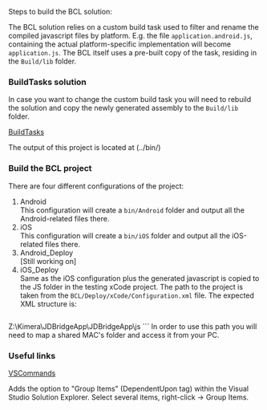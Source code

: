﻿Steps to build the BCL solution:

The BCL solution relies on a custom build task used to filter and rename the compiled javascript files by platform. 
E.g. the file `application.android.js`, containing the actual platform-specific implementation will become `application.js`.
The BCL itself uses a pre-built copy of the task, residing in the `Build/lib` folder.

### BuildTasks solution 

In case you want to change the custom build task you will need to rebuild the solution and copy the newly generated assembly to the `Build/lib` folder.

[BuildTasks](https://github.com/telerik/xPlatCore/tree/master/Build/Tasks)

The output of this project is located at (../bin/)

### Build the BCL project

There are four different configurations of the project:

1. Android <br/>
   This configuration will create a `bin/Android` folder and output all the Android-related files there.
2. iOS <br/>
   This configuration will create a `bin/iOS` folder and output all the iOS-related files there.
3. Android_Deploy <br/>
   [Still working on]
4. iOS_Deploy <br/>
   Same as the iOS configuration plus the generated javascript is copied to the JS folder in the testing xCode project. 
   The path to the project is taken from the `BCL/Deploy/xCode/Configuration.xml` file. The expected XML structure is:
   ```
<?xml version="1.0" encoding="utf-8" ?>
<JSFolder>
  <Path>Z:\Kimera\JDBridgeApp\JDBridgeApp\js</Path>
</JSFolder>
   ```
   In order to use this path you will need to map a shared MAC's folder and access it from your PC.

### Useful links

[VSCommands](http://vscommands.squaredinfinity.com/)

Adds the option to "Group Items" (DependentUpon tag) within the Visual Studio Solution Explorer. Select several items, right-click -> Group Items.